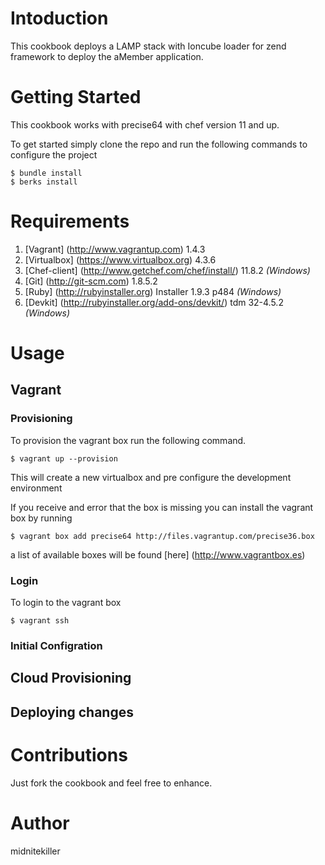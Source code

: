 # Intoduction

This cookbook deploys a LAMP stack with Ioncube loader for zend framework to deploy the aMember application.

# Getting Started

This cookbook works with precise64 with chef version 11 and up.

To get started simply clone the repo and run the following commands to configure the project

```
$ bundle install
$ berks install
```

# Requirements 

1. [Vagrant] (http://www.vagrantup.com) 1.4.3
2. [Virtualbox] (https://www.virtualbox.org) 4.3.6 
3. [Chef-client] (http://www.getchef.com/chef/install/) 11.8.2 _(Windows)_
4. [Git] (http://git-scm.com) 1.8.5.2 
5. [Ruby] (http://rubyinstaller.org) Installer 1.9.3 p484 _(Windows)_
6. [Devkit] (http://rubyinstaller.org/add-ons/devkit/) tdm 32-4.5.2 _(Windows)_

# Usage

## Vagrant

### Provisioning

To provision the vagrant box run the following command.

`$ vagrant up --provision`

This will create a new virtualbox and pre configure the development environment

If you receive and error that the box is missing you can install the vagrant box by running

`$ vagrant box add precise64 http://files.vagrantup.com/precise36.box`

a list of available boxes will be found [here] (http://www.vagrantbox.es)

### Login

To login to the vagrant box

`$ vagrant ssh`

### Initial Configration


## Cloud Provisioning

## Deploying changes



# Contributions

Just fork the cookbook and feel free to enhance.

# Author

midnitekiller
		

